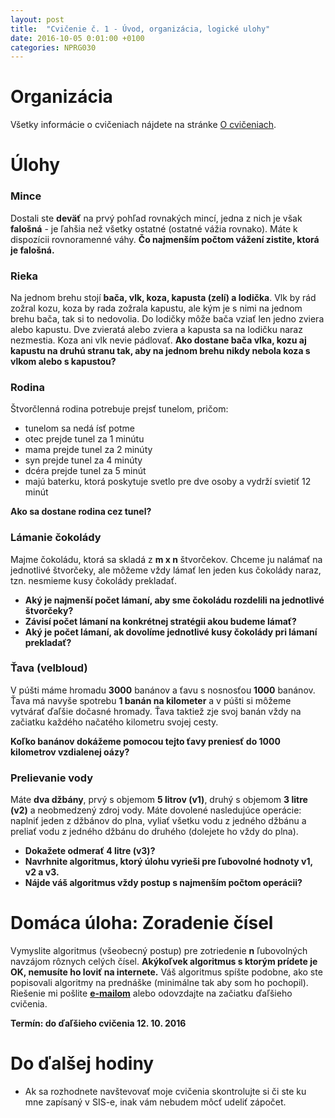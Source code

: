 ```yaml
---
layout: post
title:  "Cvičenie č. 1 - Úvod, organizácia, logické ulohy"
date: 2016-10-05 0:01:00 +0100
categories: NPRG030
---
```

# Organizácia
Všetky informácie o cvičeniach nájdete na stránke <a href="/about">O cvičeniach</a>.

# Úlohy

### Mince
Dostali ste **deväť** na prvý pohľad rovnakých mincí, jedna z nich je však **falošná** - je ľahšia než všetky ostatné (ostatné vážia rovnako). Máte k dispozícii rovnoramenné váhy. **Čo najmenším počtom vážení zistite, ktorá je falošná.**

### Rieka
Na jednom brehu stojí **bača, vlk, koza, kapusta (zelí) a lodička**. Vlk by rád zožral kozu, koza by rada zožrala kapustu, ale kým je s nimi na jednom brehu bača, tak si to nedovolia.
Do lodičky môže bača vziať len jedno zviera alebo kapustu. Dve zvieratá alebo zviera a kapusta sa na lodičku naraz
nezmestia. Koza ani vlk nevie pádlovať. **Ako dostane bača vlka, kozu aj kapustu na druhú stranu tak, aby na jednom brehu nikdy nebola koza s vlkom alebo s kapustou?**

### Rodina
Štvorčlenná rodina potrebuje prejsť tunelom, pričom:

* tunelom sa nedá ísť potme
* otec prejde tunel za 1 minútu
* mama prejde tunel za 2 minúty
* syn prejde tunel za 4 minúty
* dcéra prejde tunel za 5 minút
* majú baterku, ktorá poskytuje svetlo pre dve osoby a vydrží svietiť 12 minút

**Ako sa dostane rodina cez tunel?**

### Lámanie čokolády
Majme čokoládu, ktorá sa skladá z **m x n** štvorčekov. Chceme ju nalámať na jednotlivé
štvorčeky, ale môžeme vždy lámať len jeden kus čokolády naraz,
tzn. nesmieme kusy čokolády prekladať.

* **Aký je najmenší počet lámaní, aby sme čokoládu rozdelili na jednotlivé štvorčeky?**
* **Závisí počet lámaní na konkrétnej stratégii akou budeme lámať?**
* **Aký je počet lámaní, ak dovolíme jednotlivé kusy čokolády pri lámaní prekladať?**

### Ťava (velbloud)
V púšti máme hromadu **3000** banánov a ťavu s nosnosťou **1000** banánov. Ťava má navyše spotrebu
**1 banán na kilometer** a v púšti si môžeme vytvárať ďaľšie dočasné hromady. Ťava taktiež
zje svoj banán vždy na začiatku každého načatého kilometru svojej cesty.

**Koľko banánov dokážeme pomocou tejto ťavy preniesť do 1000 kilometrov
vzdialenej oázy?**

### Prelievanie vody
Máte **dva džbány**, prvý s objemom **5 litrov (v1)**, druhý s objemom **3 litre (v2)** a neobmedzený zdroj vody.
Máte dovolené nasledujúce operácie: naplniť jeden z džbánov do plna, vyliať všetku vodu z jedného džbánu a preliať vodu z jedného džbánu do druhého (dolejete ho vždy do plna).

* **Dokažete odmerať 4 litre (v3)?**
* **Navrhnite algoritmus, ktorý úlohu vyrieši pre ľubovolné hodnoty v1, v2 a v3.**
* **Nájde váš algoritmus vždy postup s najmenším počtom operácii?**

# Domáca úloha: Zoradenie čísel
Vymyslite algoritmus (všeobecný postup) pre zotriedenie **n** ľubovolných navzájom rôznych celých čísel.
**Akýkoľvek algoritmus s ktorým prídete je OK, nemusíte ho loviť na internete.** Váš algoritmus spíšte podobne,
ako ste popisovali algoritmy na prednáške (minimálne tak aby som ho pochopil). Riešenie mi pošlite **<a href="mailto:{{ site.email }}">e-mailom</a>** alebo odovzdajte na začiatku ďaľšieho cvičenia.

**Termín: do ďaľšieho cvičenia 12. 10. 2016**

# Do ďalšej hodiny
* Ak sa rozhodnete navštevovať moje cvičenia skontrolujte si či ste ku mne zapísaný v SIS-e, inak vám nebudem môcť udeliť zápočet.
